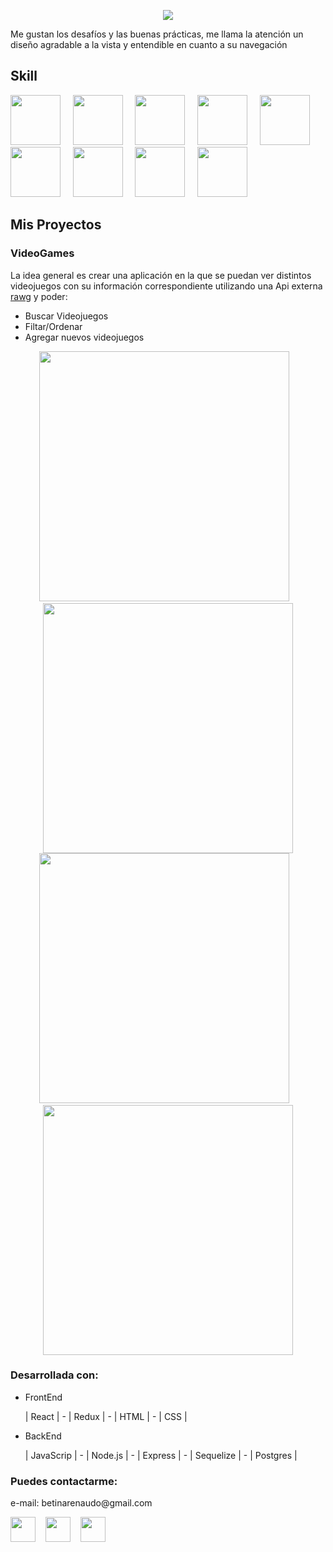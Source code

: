 
<p align="center">
<img src="https://i.imgur.com/1g0io6B.png" />
</p>

Me gustan los desafíos y las buenas prácticas, me llama la atención un diseño agradable a la vista y entendible en cuanto a su navegación

## Skill
<p>
<img src="https://i.imgur.com/R3KCo0j.png" width="80"/>&nbsp;&nbsp;&nbsp;&nbsp;
<img src="https://i.imgur.com/ZgTCC6a.png" width="80"/>&nbsp;&nbsp;&nbsp;&nbsp;
<img src="https://i.imgur.com/w7adNXV.png" width="80"/>&nbsp;&nbsp;&nbsp;&nbsp;
<img src="https://i.imgur.com/cLV9Bq3.png" width="80"/>&nbsp;&nbsp;&nbsp;&nbsp;
<img src="https://i.imgur.com/eH6mCgN.png" width="80"/>&nbsp;&nbsp;&nbsp;&nbsp;
<img src="https://i.imgur.com/f2JSRKE.png" width="80"/>&nbsp;&nbsp;&nbsp;&nbsp;
<img src="https://i.imgur.com/9OATvwq.png" width="80"/>&nbsp;&nbsp;&nbsp;&nbsp;
<img src="https://i.imgur.com/g1FQ1d9.png" width="80"/>&nbsp;&nbsp;&nbsp;&nbsp;
<img src="https://i.imgur.com/t6a3nDm.png" width="80"/>
</p>

## Mis Proyectos

### VideoGames

La idea general es crear una aplicación en la que se puedan ver distintos videojuegos con su información correspondiente utilizando una Api externa [rawg](https://rawg.io/apidocs) y poder:
 - Buscar Videojuegos
 - Filtar/Ordenar
 - Agregar nuevos videojuegos

<p align="center">
<img src="https://i.imgur.com/p92WAqs.jpg" width="400" />&nbsp;&nbsp;&nbsp;
<img src="https://i.imgur.com/OzVXUs4.jpg" width="400" />
<img src="https://i.imgur.com/M2o7k1w.jpg" width="400" />&nbsp;&nbsp;&nbsp;
<img src="https://i.imgur.com/mUVhFiT.jpg" width="400" />
</p>

### Desarrollada con: 

- FrontEnd 

  | React | - | Redux | - | HTML | - | CSS |
  
- BackEnd

  | JavaScrip | - | Node.js | - | Express | - | Sequelize | - | Postgres | 

### Puedes contactarme:
<p>
e-mail: betinarenaudo@gmail.com
</p>

[<img src="https://i.imgur.com/k2kibHk.png" width="40px"/>](https://www.linkedin.com/in/betina-renaudo)&nbsp;&nbsp;&nbsp;
[<img src="https://i.imgur.com/on3nU8A.png" width="40px"/>](https://www.facebook.com/betina.renaudo)&nbsp;&nbsp;&nbsp;
[<img src="https://i.imgur.com/tTgDqdz.png" width="40px"/>](https://www.instagram.com/betinarenaudo)&nbsp;&nbsp;&nbsp;


<!--
**Sagyta/Sagyta** is a ✨ _special_ ✨ repository because its `README.md` (this file) appears on your GitHub profile.

Here are some ideas to get you started:

- 🔭 I’m currently working on ...
- 🌱 I’m currently learning ...
- 👯 I’m looking to collaborate on ...
- 🤔 I’m looking for help with ...
- 💬 Ask me about ...
- 📫 How to reach me: ...
- 😄 Pronouns: ...
- ⚡ Fun fact: ...
-->
